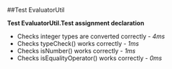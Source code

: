 ##Test EvaluatorUtil

**Test EvaluatorUtil.Test assignment declaration**
- Checks integer types are converted correctly - *4ms* 
- Checks typeCheck() works correctly - *1ms* 
- Checks isNumber() works correctly - *1ms* 
- Checks isEqualityOperator() works correctly - *0ms* 


